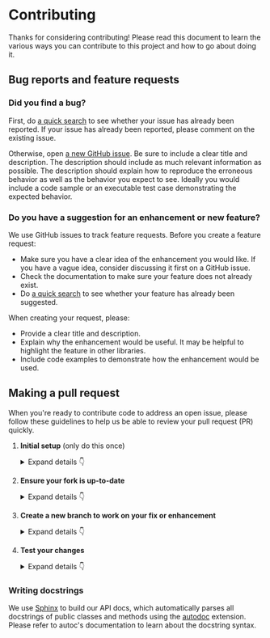 # Contributing

Thanks for considering contributing! Please read this document to learn the various ways you can contribute to this project and how to go about doing it.

## Bug reports and feature requests

### Did you find a bug?

First, do [a quick search](https://github.com/agupta01/metroscore/issues) to see whether your issue has already been reported.
If your issue has already been reported, please comment on the existing issue.

Otherwise, open [a new GitHub issue](https://github.com/agupta01/metroscore/issues).  Be sure to include a clear title
and description.  The description should include as much relevant information as possible.  The description should
explain how to reproduce the erroneous behavior as well as the behavior you expect to see.  Ideally you would include a
code sample or an executable test case demonstrating the expected behavior.

### Do you have a suggestion for an enhancement or new feature?

We use GitHub issues to track feature requests. Before you create a feature request:

* Make sure you have a clear idea of the enhancement you would like. If you have a vague idea, consider discussing
it first on a GitHub issue.
* Check the documentation to make sure your feature does not already exist.
* Do [a quick search](https://github.com/agupta01/metroscore/issues) to see whether your feature has already been suggested.

When creating your request, please:

* Provide a clear title and description.
* Explain why the enhancement would be useful. It may be helpful to highlight the feature in other libraries.
* Include code examples to demonstrate how the enhancement would be used.

## Making a pull request

When you're ready to contribute code to address an open issue, please follow these guidelines to help us be able to review your pull request (PR) quickly.

1. **Initial setup** (only do this once)

    <details><summary>Expand details 👇</summary><br/>

    If you haven't already done so, please [fork](https://help.github.com/en/enterprise/2.13/user/articles/fork-a-repo) this repository on GitHub.

    Then clone your fork locally with

        git clone https://github.com/USERNAME/metroscore.git

    or 

        git clone git@github.com:USERNAME/metroscore.git

    At this point the local clone of your fork only knows that it came from *your* repo, github.com/USERNAME/metroscore.git, but doesn't know anything the *main* repo, [https://github.com/agupta01/metroscore.git](https://github.com/agupta01/metroscore). You can see this by running

        git remote -v

    which will output something like this:

        origin https://github.com/USERNAME/metroscore.git (fetch)
        origin https://github.com/USERNAME/metroscore.git (push)

    This means that your local clone can only track changes from your fork, but not from the main repo, and so you won't be able to keep your fork up-to-date with the main repo over time. Therefore you'll need to add another "remote" to your clone that points to [https://github.com/agupta01/metroscore.git](https://github.com/agupta01/metroscore). To do this, run the following:

        git remote add upstream https://github.com/agupta01/metroscore.git

    Now if you do `git remote -v` again, you'll see

        origin https://github.com/USERNAME/metroscore.git (fetch)
        origin https://github.com/USERNAME/metroscore.git (push)
        upstream https://github.com/agupta01/metroscore.git (fetch)
        upstream https://github.com/agupta01/metroscore.git (push)

    Finally, you'll need to create a Python 3 virtual environment suitable for working on this project. There a number of tools out there that making working with virtual environments easier.
    The most direct way is with the [`venv` module](https://docs.python.org/3.7/library/venv.html) in the standard library, but if you're new to Python or you don't already have a recent Python 3 version installed on your machine,
    we recommend [Miniconda](https://docs.conda.io/en/latest/miniconda.html).

    On Mac, for example, you can install Miniconda with [Homebrew](https://brew.sh/):

        brew install miniconda

    Then you can create and activate a new Python environment by running:

        conda create -n metroscore python=3.9
        conda activate metroscore

    Once your virtual environment is activated, you can install your local clone in "editable mode" with

        pip install -U pip setuptools wheel
        pip install -e .[dev]

    The "editable mode" comes from the `-e` argument to `pip`, and essential just creates a symbolic link from the site-packages directory of your virtual environment to the source code in your local clone. That way any changes you make will be immediately reflected in your virtual environment.

    </details>

2. **Ensure your fork is up-to-date**

    <details><summary>Expand details 👇</summary><br/>

    Once you've added an "upstream" remote pointing to [https://github.com/allenai/python-package-temlate.git](https://github.com/agupta01/metroscore), keeping your fork up-to-date is easy:

        git checkout main  # if not already on main
        git pull --rebase upstream main
        git push

    </details>

3. **Create a new branch to work on your fix or enhancement**

    <details><summary>Expand details 👇</summary><br/>

    Committing directly to the main branch of your fork is not recommended. It will be easier to keep your fork clean if you work on a separate branch for each contribution you intend to make.

    You can create a new branch with

        # replace BRANCH with whatever name you want to give it
        git checkout -b BRANCH
        git push -u origin BRANCH

    </details>

4. **Test your changes**

    <details><summary>Expand details 👇</summary><br/>

    Our continuous integration (CI) testing runs [a number of checks](https://github.com/agupta01/metroscore/actions) for each pull request on [GitHub Actions](https://github.com/features/actions). You can run most of these tests locally, which is something you should do *before* opening a PR to help speed up the review process and make it easier for us.

    First, you should run [`isort`](https://github.com/PyCQA/isort) and [`black`](https://github.com/psf/black) to make sure you code is formatted consistently.
    Many IDEs support code formatters as plugins, so you may be able to setup isort and black to run automatically everytime you save.
    For example, [`black.vim`](https://github.com/psf/black/tree/master/plugin) will give you this functionality in Vim. But both `isort` and `black` are also easy to run directly from the command line.
    Just run this from the root of your clone:

        isort .
        black .

    Our CI also uses [`flake8`](https://github.com/agupta01/metroscore/tree/main/tests) to lint the code base and [`mypy`](http://mypy-lang.org/) for type-checking. You should run both of these next with

        flake8 .

    and

        mypy .

    We also strive to maintain high test coverage, so most contributions should include additions to [the unit tests](https://github.com/agupta01/metroscore/tree/main/tests). These tests are run with [`pytest`](https://docs.pytest.org/en/latest/), which you can use to locally run any test modules that you've added or changed.

    For example, if you've fixed a bug in `metroscore/a/b.py`, you can run the tests specific to that module with

        pytest -v tests/a/b_test.py

    To check the code coverage locally in this example, you could run

        pytest -v --cov metroscore.a.b tests/a/b_test.py

    If your contribution involves additions to any public part of the API, we require that you write docstrings
    for each function, method, class, or module that you add.
    See the [Writing docstrings](#writing-docstrings) section below for details on the syntax.
    You should test to make sure the API documentation can build without errors by running

        make docs

    If the build fails, it's most likely due to small formatting issues. If the error message isn't clear, feel free to comment on this in your pull request.

    And finally, please update the [CHANGELOG](https://github.com/agupta01/metroscore/blob/main/CHANGELOG.md) with notes on your contribution in the "Unreleased" section at the top.

    After all of the above checks have passed, you can now open [a new GitHub pull request](https://github.com/agupta01/metroscore/pulls).
    Make sure you have a clear description of the problem and the solution, and include a link to relevant issues.

    We look forward to reviewing your PR!

    </details>

### Writing docstrings

We use [Sphinx](https://www.sphinx-doc.org/en/master/index.html) to build our API docs, which automatically parses all docstrings
of public classes and methods using the [autodoc](https://www.sphinx-doc.org/en/master/usage/extensions/autodoc.html) extension.
Please refer to autoc's documentation to learn about the docstring syntax.
